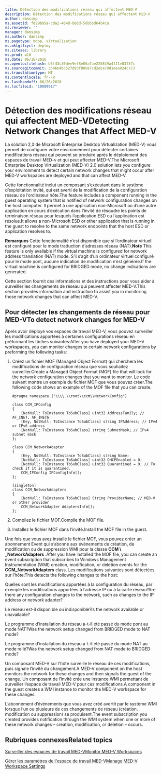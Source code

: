 ```yaml
---
title: Détection des modifications réseau qui affectent MED-V
description: Détection des modifications réseau qui affectent MED-V
author: dansimp
ms.assetid: fd29b95a-cda2-464d-b86d-50b6bd64b4ca
ms.reviewer: ''
manager: dansimp
ms.author: dansimp
ms.pagetype: mdop, virtualization
ms.mktglfcycl: deploy
ms.sitesec: library
ms.prod: w10
ms.date: 06/16/2016
ms.openlocfilehash: b5f43c30dee9ef8e06a7ae226849a4f21e83257c
ms.sourcegitcommit: 354664bc527d93f80687cd2eba70d1eea024c7c3
ms.translationtype: MT
ms.contentlocale: fr-FR
ms.lasthandoff: 06/26/2020
ms.locfileid: "10809917"
---
```

# <span data-ttu-id="97cc5-103">Détection des modifications réseau qui affectent MED-V</span><span class="sxs-lookup"><span data-stu-id="97cc5-103">Detecting Network Changes that Affect MED-V</span></span>


<span data-ttu-id="97cc5-104">La solution 2,0 de Microsoft Enterprise Desktop Virtualization (MED-V) vous permet de configurer votre environnement pour détecter certaines modifications réseau qui peuvent se produire après le déploiement des espaces de travail MED-v et qui peut affecter MED-V.</span><span class="sxs-lookup"><span data-stu-id="97cc5-104">The Microsoft Enterprise Desktop Virtualization (MED-V) 2.0 solution lets you configure your environment to detect certain network changes that might occur after MED-V workspaces are deployed and that can affect MED-V.</span></span>

<span data-ttu-id="97cc5-105">Cette fonctionnalité inclut un composant s’exécutant dans le système d’exploitation invité, qui est averti de la modification de la configuration réseau de l’ordinateur hôte.</span><span class="sxs-lookup"><span data-stu-id="97cc5-105">The feature includes a component running in the guest operating system that is notified of network configuration changes on the host computer.</span></span> <span data-ttu-id="97cc5-106">Il permet à une application non-Microsoft ou d’une autre application en cours d’exécution dans l’invité de résoudre les points de terminaison réseau pour lesquels l’application ESD ou l’application est résolue.</span><span class="sxs-lookup"><span data-stu-id="97cc5-106">It allows a non-Microsoft ESD or other application that is running in the guest to resolve to the same network endpoints that the host ESD or application resolves to.</span></span>

<span data-ttu-id="97cc5-107">**Remarques**  Cette fonctionnalité n’est disponible que si l’ordinateur virtuel est configuré pour le mode traduction d’adresses réseau (NAT).</span><span class="sxs-lookup"><span data-stu-id="97cc5-107">**Note** This feature is only available if the virtual machine is configured for network address translation (NAT) mode.</span></span> <span data-ttu-id="97cc5-108">S’il s’agit d’un ordinateur virtuel configuré pour le mode pont, aucune indication de modification n’est générée.</span><span class="sxs-lookup"><span data-stu-id="97cc5-108">If the virtual machine is configured for BRIDGED mode, no change indications are generated.</span></span>

 

<span data-ttu-id="97cc5-109">Cette section fournit des informations et des instructions pour vous aider à surveiller les changements de réseau qui peuvent affecter MED-V.</span><span class="sxs-lookup"><span data-stu-id="97cc5-109">This section provides information and instruction to assist you in monitoring those network changes that can affect MED-V.</span></span>

## <span data-ttu-id="97cc5-110">Pour détecter les changements de réseau pour MED-V</span><span class="sxs-lookup"><span data-stu-id="97cc5-110">To detect network changes for MED-V</span></span>


<span data-ttu-id="97cc5-111">Après avoir déployé vos espaces de travail MED-V, vous pouvez surveiller les modifications apportées à certaines configurations réseau en préformant les tâches suivantes:</span><span class="sxs-lookup"><span data-stu-id="97cc5-111">After you have deployed your MED-V workspaces, you can monitor changes to certain network configurations by preforming the following tasks:</span></span>

1. <span data-ttu-id="97cc5-112">Créez un fichier MOF (Managed Object Format) qui cherchera les modifications de configuration réseau que vous souhaitez surveiller.</span><span class="sxs-lookup"><span data-stu-id="97cc5-112">Create a Managed Object Format (MOF) file that will look for the network configuration changes that you want to monitor.</span></span> <span data-ttu-id="97cc5-113">Le code suivant montre un exemple du fichier MOF que vous pouvez créer.</span><span class="sxs-lookup"><span data-stu-id="97cc5-113">The following code shows an example of the MOF file that you can create.</span></span>

   ``` syntax
   #pragma namespace ("\\\\.\\root\\ccm\\NetworkConfig")

   class CCM_IPConfig
   {
       [NotNull: ToInstance ToSubClass] uint32 AddressFamily; // AF_INET, AF_INET6
       [Key, NotNull: ToInstance ToSubClass] string IPAddress; // IPv4 or IPv6 address
       [NotNull: ToInstance ToSubClass] string SubnetMask; // IPv4 subnet mask
   };

   class CCM_NetworkAdapter
   {
       [Key, NotNull: ToInstance ToSubClass] string Name;
       [NotNull: ToInstance ToSubClass] uint32 DHCPEnabled = 0; 
       [NotNull: ToInstance ToSubClass] uint32 Quarantined = 0; // To check if it is quarantined.
       CCM_IPConfig IPConfigInfo[];
   };

   [singleton]
   class CCM_NetworkAdapters
   {
       [NotNull: ToInstance ToSubClass] String ProviderName; // MED-V or other provider
       CCM_NetworkAdapter AdaptersInfo[];
   };
   ```

2. <span data-ttu-id="97cc5-114">Compilez le fichier MOF.</span><span class="sxs-lookup"><span data-stu-id="97cc5-114">Compile the MOF file.</span></span>

3. <span data-ttu-id="97cc5-115">Installez le fichier MOF dans l’invité.</span><span class="sxs-lookup"><span data-stu-id="97cc5-115">Install the MOF file in the guest.</span></span>

<span data-ttu-id="97cc5-116">Une fois que vous avez installé le fichier MOF, vous pouvez créer un abonnement Event qui s’abonne aux événements de création, de modification ou de suppression WMI pour la classe **CCM \ _NetworkAdapters** .</span><span class="sxs-lookup"><span data-stu-id="97cc5-116">After you have installed the MOF file, you can create an event subscription that subscribes to Windows Management Instrumentation (WMI) creation, modification, or deletion events for the **CCM\_NetworkAdapters** class.</span></span> <span data-ttu-id="97cc5-117">Les modifications suivantes sont détectées sur l’hôte:</span><span class="sxs-lookup"><span data-stu-id="97cc5-117">This detects the following changes to the host:</span></span>

<span data-ttu-id="97cc5-118">Quelles sont les modifications apportées à la configuration du réseau, par exemple les modifications apportées à l’adresse IP ou à la carte réseau?</span><span class="sxs-lookup"><span data-stu-id="97cc5-118">Are there any configuration changes to the network, such as changes to the IP address or network adapter?</span></span>

<span data-ttu-id="97cc5-119">Le réseau est-il disponible ou indisponible?</span><span class="sxs-lookup"><span data-stu-id="97cc5-119">Is the network available or unavailable?</span></span>

<span data-ttu-id="97cc5-120">Le programme d’installation du réseau a-t-il été passé du mode pont au mode NAT?</span><span class="sxs-lookup"><span data-stu-id="97cc5-120">Was the network setup changed from BRIDGED mode to NAT mode?</span></span>

<span data-ttu-id="97cc5-121">Le programme d’installation du réseau a-t-il été passé du mode NAT au mode relié?</span><span class="sxs-lookup"><span data-stu-id="97cc5-121">Was the network setup changed from NAT mode to BRIDGED mode?</span></span>

<span data-ttu-id="97cc5-122">Un composant MED-V sur l’hôte surveille le réseau de ces modifications, puis signale l’invité du changement.</span><span class="sxs-lookup"><span data-stu-id="97cc5-122">A MED-V component on the host monitors the network for these changes and then signals the guest of the change.</span></span> <span data-ttu-id="97cc5-123">Un composant de l’invité crée une instance WMI permettant de surveiller l’espace de travail MED-V pour ces modifications.</span><span class="sxs-lookup"><span data-stu-id="97cc5-123">A component in the guest creates a WMI instance to monitor the MED-V workspace for these changes.</span></span>

<span data-ttu-id="97cc5-124">L’abonnement d’événements que vous avez créé avertit par le système WMI lorsque l’un ou plusieurs de ces changements de réseau (création, modification ou suppression) se produisent.</span><span class="sxs-lookup"><span data-stu-id="97cc5-124">The event subscription you created provides notification through the WMI system when one or more of these network changes – creation, modification, or deletion – occurs.</span></span>

## <span data-ttu-id="97cc5-125">Rubriques connexes</span><span class="sxs-lookup"><span data-stu-id="97cc5-125">Related topics</span></span>


[<span data-ttu-id="97cc5-126">Surveiller des espaces de travail MED-V</span><span class="sxs-lookup"><span data-stu-id="97cc5-126">Monitor MED-V Workspaces</span></span>](monitor-med-v-workspaces.md)

[<span data-ttu-id="97cc5-127">Gérer les paramètres de l'espace de travail MED-V</span><span class="sxs-lookup"><span data-stu-id="97cc5-127">Manage MED-V Workspace Settings</span></span>](manage-med-v-workspace-settings.md)

 

 





